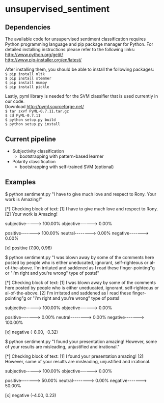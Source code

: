 unsupervised_sentiment
======================

Dependencies
------------
The available code for unsupervised sentiment classification requires Python programming 
language and pip package manager for Python. For detailed installing instructions please refer to 
the following links: <br />
http://www.python.org/getit/ <br />
http://www.pip-installer.org/en/latest/

After installing them, you should be able to install the following packages: <br />
``` $ pip install nltk ``` <br />
``` $ pip install stemmer ``` <br />
``` $ pip install numpy ``` <br />
``` $ pip install pickle ``` <br />

Lastly, pyml library is needed for the SVM classifier that is used currently in our code. <br />
Download http://pyml.sourceforge.net/  <br />
 ``` $ tar zxvf PyML-0.7.11.tar.gz ```   <br />
 ``` $ cd PyML-0.7.11 ```   <br />
 ``` $ python setup.py build ```   <br />
 ``` $ python setup.py install ```   <br />


Current pipeline
----------------
- Subjectivity classification
  * bootstrapping with pattern-based learner
- Polarity classification
  * bootstrapping with self-trained SVM (optional)

Examples
--------
$ python sentiment.py "I have to give much love and respect to Rony. Your work is Amazing\!"

[*] Checking block of text:
[1] I have to give much love and respect to Rony.
[2] Your work is Amazing\!

 subjective-----> 100.00%
 objective------> 0.00%
 
 positive-------> 100.00%
 neutral--------> 0.00%
 negative-------> 0.00%

[x] positive (7.00, 0.96)


$ python sentiment.py "I was blown away by some of the comments here posted by people who is either uneducated, ignorant, self-righteous or al-of-the-above. I'm irritated and saddened as I read these finger-pointing\"g or \"i'm right and you're wrong\" type of posts\!"

[*] Checking block of text:
[1] I was blown away by some of the comments here posted by people who is either uneducated, ignorant, self-righteous or al-of-the-above.
[2] I'm irritated and saddened as I read these finger-pointing"g or "i'm right and you're wrong" type of posts!

 subjective-----> 100.00%
 objective------> 0.00%

 positive-------> 0.00%
 neutral--------> 0.00%
 negative-------> 100.00%

[x] negative (-8.00, -0.32)


$ python sentiment.py "I found your presentation amazing! However, some of your results are misleading,  unjustified and irrational."

[*] Checking block of text:
[1] I found your presentation amazing!
[2] However, some of your results are misleading, unjustified and irrational.

 subjective-----> 100.00%
 objective------> 0.00%

 positive-------> 50.00%
 neutral--------> 0.00%
 negative-------> 50.00%

[x] negative (-4.00, 0.23)


